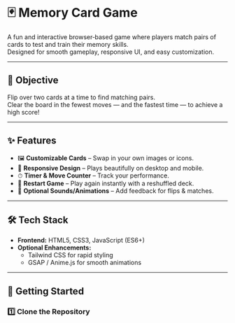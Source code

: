 # 🃏 Memory Card Game

A fun and interactive browser‑based game where players match pairs of cards to test and train their memory skills.  
Designed for smooth gameplay, responsive UI, and easy customization.

---

## 🎯 Objective
Flip over two cards at a time to find matching pairs.  
Clear the board in the fewest moves — and the fastest time — to achieve a high score!

---

## ✨ Features
- 🖼 **Customizable Cards** – Swap in your own images or icons.
- 📱 **Responsive Design** – Plays beautifully on desktop and mobile.
- ⏱ **Timer & Move Counter** – Track your performance.
- 🔄 **Restart Game** – Play again instantly with a reshuffled deck.
- 🎵 **Optional Sounds/Animations** – Add feedback for flips & matches.

---

## 🛠 Tech Stack
- **Frontend:** HTML5, CSS3, JavaScript (ES6+)
- **Optional Enhancements:**  
  - Tailwind CSS for rapid styling  
  - GSAP / Anime.js for smooth animations

---

## 🚀 Getting Started

### 1️⃣ Clone the Repository
